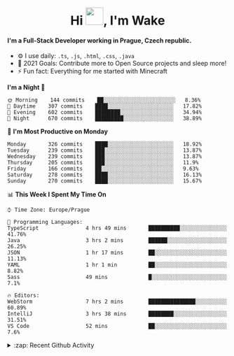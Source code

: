 <h1 align="center">Hi <img src="https://raw.githubusercontent.com/MrWakeCZ/MrWakeCZ/master/Hi.gif" width="40px" />, I'm Wake</h1>

#### I'm a Full-Stack Developer working in Prague, Czech republic.
- ⚙️ I use daily: `.ts`, `.js`, `.html`, `.css`, `.java`
- 🥅 2021 Goals: Contribute more to Open Source projects and sleep more!
- ⚡ Fun fact: Everything for me started with Minecraft

<!--START_SECTION:waka-->
**I'm a Night 🦉** 

```text
🌞 Morning    144 commits    ██░░░░░░░░░░░░░░░░░░░░░░░   8.36% 
🌆 Daytime    307 commits    ████░░░░░░░░░░░░░░░░░░░░░   17.82% 
🌃 Evening    602 commits    ████████░░░░░░░░░░░░░░░░░   34.94% 
🌙 Night      670 commits    █████████░░░░░░░░░░░░░░░░   38.89%

```
📅 **I'm Most Productive on Monday** 

```text
Monday       326 commits    ████░░░░░░░░░░░░░░░░░░░░░   18.92% 
Tuesday      239 commits    ███░░░░░░░░░░░░░░░░░░░░░░   13.87% 
Wednesday    239 commits    ███░░░░░░░░░░░░░░░░░░░░░░   13.87% 
Thursday     205 commits    ███░░░░░░░░░░░░░░░░░░░░░░   11.9% 
Friday       166 commits    ██░░░░░░░░░░░░░░░░░░░░░░░   9.63% 
Saturday     278 commits    ████░░░░░░░░░░░░░░░░░░░░░   16.13% 
Sunday       270 commits    ████░░░░░░░░░░░░░░░░░░░░░   15.67%

```


📊 **This Week I Spent My Time On** 

```text
⌚︎ Time Zone: Europe/Prague

💬 Programming Languages: 
TypeScript               4 hrs 49 mins       ██████████░░░░░░░░░░░░░░░   41.76% 
Java                     3 hrs 2 mins        ██████░░░░░░░░░░░░░░░░░░░   26.25% 
JSON                     1 hr 17 mins        ██░░░░░░░░░░░░░░░░░░░░░░░   11.13% 
YAML                     1 hr 1 min          ██░░░░░░░░░░░░░░░░░░░░░░░   8.82% 
Sass                     49 mins             █░░░░░░░░░░░░░░░░░░░░░░░░   7.1%

🔥 Editors: 
WebStorm                 7 hrs 2 mins        ███████████████░░░░░░░░░░   60.89% 
IntelliJ                 3 hrs 38 mins       ████████░░░░░░░░░░░░░░░░░   31.51% 
VS Code                  52 mins             ██░░░░░░░░░░░░░░░░░░░░░░░   7.6%

```


<!--END_SECTION:waka-->

<details>
  <summary>:zap: Recent Github Activity</summary>

<!--START_SECTION:activity-->
1. 🎉 Merged PR [#11](https://github.com/craftmania-cz/craftapi/pull/11) in [craftmania-cz/craftapi](https://github.com/craftmania-cz/craftapi)
2. 🎉 Merged PR [#6](https://github.com/craftmania-cz/craftlobby/pull/6) in [craftmania-cz/craftlobby](https://github.com/craftmania-cz/craftlobby)
3. 🎉 Merged PR [#89](https://github.com/waked-cz/corgi/pull/89) in [waked-cz/corgi](https://github.com/waked-cz/corgi)
4. 🎉 Merged PR [#2](https://github.com/craftmania-cz/craftcore/pull/2) in [craftmania-cz/craftcore](https://github.com/craftmania-cz/craftcore)
5. 🎉 Merged PR [#7](https://github.com/craftmania-cz/craftlobby/pull/7) in [craftmania-cz/craftlobby](https://github.com/craftmania-cz/craftlobby)
<!--END_SECTION:activity-->

</details>
